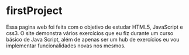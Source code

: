# firstProject
Essa pagina web foi feita com o objetivo de estudar HTML5, JavaScript e css3. O site demonstra vários exercícios que eu fiz durante um curso básico de Java Script, além de apenas ser um hub de exercícios eu vou implementar funcionalidades novas nos mesmos.
